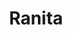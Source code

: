 ---
title: Ranita
date: 
draft: false

# descripcion
description : Dije de plata y nácar

materials: Plata 925

color: Plateado y rojo

dimensions: 1cm largo

code: 02-25-0693

type: "Dijes"

categories: []

price: $2.100,00

# Images
# first image will be shown in the product page
images:
  # - image: "images/path_to_image"
  # La ubicacion de las imagenes es imagenes/Dijes/Dijes.Nácar/02-25-0693-ranita
  - image: "./images/dijes/nácar/02-25-0693.JPG"
---